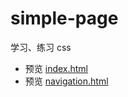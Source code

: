 # simple-page
学习、练习 css
* 预览 [index.html](https://xinx1n.github.io/simple-page/)
* 预览 [navigation.html](https://xinx1n.github.io/simple-page/navigation.html)